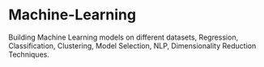 # Machine-Learning
Building Machine Learning models on different datasets, Regression, Classification, Clustering, Model Selection, NLP, Dimensionality Reduction Techniques.
